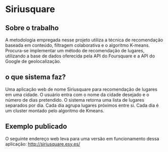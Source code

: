 # Siriusquare
## Sobre o trabalho
A metodologia empregada nesse projeto utiliza a técnica de recomendação baseada em conteúdo, filtragem colaborativa e o algoritmo K-means. Procura-se implementar um método de recomendação de lugares, utilizando a base de dados oferecida pela API do Foursquare e a API do Google de geolocalização.

## o que sistema faz?
Uma aplicação web de nome Siriusquare para recomendação de lugares em uma cidade.
O usuário entra com o nome da cidade desejado e o número de dias pretendido.
O sistema retorna uma lista de lugares separados por dia. Cada dia agrupa lugares próximos entre si. Cada dia é um cluster montado pelo algoritmo de Kmeans.
## Exemplo publicado
O seguinte endereço web leva para uma versão em funcionamento dessa aplicação:
<a href="http://siriusquare.esy.es/" target="_blank">http://siriusquare.esy.es/</a>
